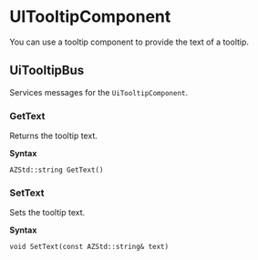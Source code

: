 # UITooltipComponent<a name="lua-scripting-ces-api-ui-uitooltipcomponent"></a>

You can use a tooltip component to provide the text of a tooltip\.

## UiTooltipBus<a name="lua-scripting-ces-api-ui-uitooltipcomponent-uitooltipbus"></a>

Services messages for the `UiTooltipComponent`\.

### GetText<a name="lua-scripting-ces-api-ui-uitooltipcomponent-uitooltipbus-gettext"></a>

Returns the tooltip text\.

**Syntax**

```
AZStd::string GetText()
```

### SetText<a name="lua-scripting-ces-api-ui-uitooltipcomponent-uitooltipbus-settext"></a>

Sets the tooltip text\.

**Syntax**

```
void SetText(const AZStd::string& text)
```